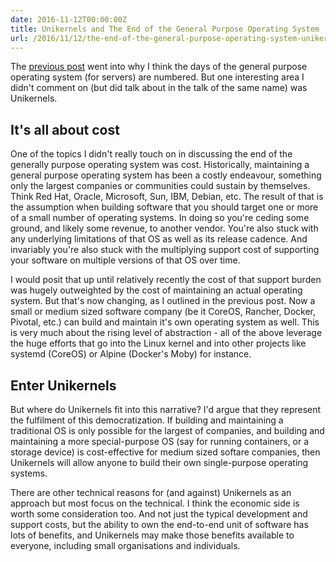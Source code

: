 ```yaml
---
date: 2016-11-12T00:00:00Z
title: Unikernels and The End of the General Purpose Operating System
url: /2016/11/12/the-end-of-the-general-purpose-operating-system-unikernels/
---
```


The [previous
post](http://www.morethanseven.net/2016/11/05/the-end-of-the-general-purpose-operating-system-as-it-happens/)
went into why I think the days of the general purpose operating system
(for servers) are numbered. But one interesting area I didn't comment
on (but did talk about in the talk of the same name) was Unikernels.

## It's all about cost

One of the topics I didn't really touch on in discussing the end of the
generally purpose operating system was cost. Historically,
maintaining a general purpose operating system has been a costly
endeavour, something only the largest companies or communities could
sustain by themselves. Think Red Hat, Oracle, Microsoft, Sun, IBM,
Debian, etc. The result of that is the assumption when building software
that you should target one or more of a small number of operating systems.
In doing so you're ceding some ground, and likely some revenue, to another
vendor. You're also stuck with any underlying limitations of that OS as
well as its release cadence. And invariably you're also stuck with the
multiplying support cost of supporting your software on multiple versions of
that OS over time.

I would posit that up until relatively recently the cost of that support
burden was hugely outweighted by the cost of maintaining an actual operating
system. But that's now changing, as I outlined in the previous post. Now a
small or medium sized software company (be it CoreOS, Rancher, Docker,
Pivotal, etc.) can build and maintain it's own operating system as well.
This is very much about the rising level of abstraction - all of the
above leverage the huge efforts that go into the Linux kernel and into
other projects like systemd (CoreOS) or Alpine (Docker's Moby) for
instance.

## Enter Unikernels

But where do Unikernels fit into this narrative? I'd argue that they
represent the fulfilment of this democratization. If building and
maintaining a traditional OS is only possible for the largest of
companies, and building and maintaining a more special-purpose OS (say
for running containers, or a storage device) is cost-effective for medium
sized softare companies, then Unikernels will allow anyone to build their
own single-purpose operating systems.

There are other technical reasons for (and against) Unikernels as an
approach but most focus on the technical. I think the economic side is
worth some consideration too. And not just the typical development and
support costs, but the ability to own the end-to-end unit of software
has lots of benefits, and Unikernels may make those benefits available
to everyone, including small organisations and individuals.
